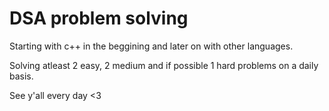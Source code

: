 # DSA problem solving


Starting with c++ in the beggining and later on with other languages.


Solving atleast 2 easy, 2 medium and if possible 1 hard problems on a daily basis.


See y'all every day <3
